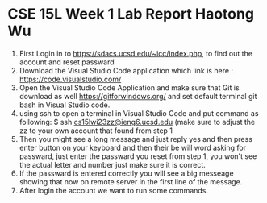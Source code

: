 # CSE 15L Week 1 Lab Report Haotong Wu
1. First Login in to https://sdacs.ucsd.edu/~icc/index.php, to find out the account and reset passward 
2. Download the Visual Studio Code application which link is here : https://code.visualstudio.com/
3. Open the Visual Studio Code Application and make sure that Git is download as well https://gitforwindows.org/ and set default terminal git bash in Visual Studio code.
4. using ssh to open a terminal in Visual Studio Code and put command as following:
$ ssh cs15lwi23zz@ieng6.ucsd.edu (make sure to adjust the zz to your own account that found from step 1
5. Then you might see a long message and just reply yes and then press enter button on your keyboard and then their be will word asking for passward, just enter the passward you reset from step 1, you won't see the actual letter and number just make sure it is correct.
6. If the passward is entered correctly you will see a big messeage showing that now on remote server in the first line of the message.
7. After login the account we want to run some commands.
